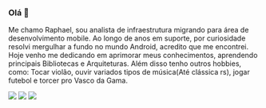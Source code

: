### Olá 👋

Me chamo Raphael, sou analista de infraestrutura migrando para área de desenvolvimento mobile. Ao longo de anos em suporte, por curiosidade resolvi mergulhar a fundo no mundo Android, acredito que me encontrei. Hoje venho me dedicando em aprimorar meus conhecimentos, aprendendo principais Bibliotecas e Arquiteturas.
Além disso tenho outros hobbies, como: Tocar violão, ouvir variados tipos de música(Até clássica rs), jogar futebol e torcer pro Vasco da Gama.


<div> 
  <a href="https://www.instagram.com/raphaelrodrigu3s/" target="_blank"><img src="https://img.shields.io/badge/-Instagram-%23E4405F?style=for-the-badge&logo=instagram&logoColor=white" target="_blank"></a>
  <a href = "mailto:raphaelrodriguesrj1@gmail.com"><img src="https://img.shields.io/badge/-Gmail-%23333?style=for-the-badge&logo=gmail&logoColor=white" target="_blank"></a>
  <a href="https://www.linkedin.com/in/raphaelrodriguess/" target="_blank"><img src="https://img.shields.io/badge/-LinkedIn-%230077B5?style=for-the-badge&logo=linkedin&logoColor=white" target="_blank"></a> 
 
</div>
